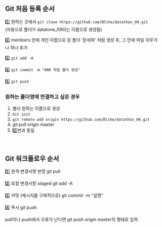## Git 처음 등록 순서
1️⃣ 원하는 곳에서 `git clone https://github.com/Blche/datathon_09.git`
<br>(자동으로 폴더가 datatone_09라는 이름으로 생성됨)

2️⃣ members 안에 개인 이름으로 된 폴더 '문세희' 처럼 생성 후, 그 안에 파일 아무거나 하나 추가

3️⃣ `git add -A`

4️⃣ `git commit -m "000 작업 폴더 생성"`

5️⃣ `git push`

### 원하는 폴더명에 연결하고 싶은 경우
1. 폴더 원하는 이름으로 생성
2. `Git init`
3. `git remote add origin https://github.com/Blche/datathon_09.git`
4. git pull origin master
5. 2️⃣번과 동일

<br>

## Git 워크플로우 순서
1️⃣ 원격 변경사항 반영
git pull


2️⃣ 로컬 변경사항 staged
git add -A


3️⃣ 커밋 (메시지를 구체적으로)
git commit -m "설명"


4️⃣ 푸시
git push

pull이나 push에서 오류가 난다면 git push origin master의 형태로 입력
